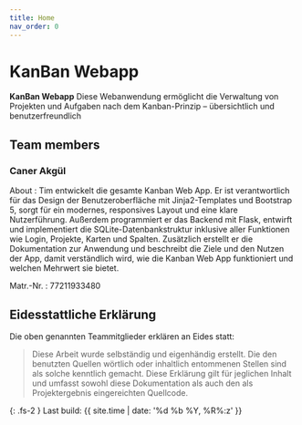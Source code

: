 ```yaml
---
title: Home
nav_order: 0
---
```



# KanBan Webapp

**KanBan Webapp** Diese Webanwendung ermöglicht die Verwaltung von Projekten und Aufgaben nach dem Kanban-Prinzip – übersichtlich und benutzerfreundlich

## Team members

### Caner Akgül

About
: Tim entwickelt die gesamte Kanban Web App.
Er ist verantwortlich für das Design der Benutzeroberfläche mit Jinja2-Templates und Bootstrap 5, sorgt für ein modernes, responsives Layout und eine klare Nutzerführung.
Außerdem programmiert er das Backend mit Flask, entwirft und implementiert die SQLite-Datenbankstruktur inklusive aller Funktionen wie Login, Projekte, Karten und Spalten.
Zusätzlich erstellt er die Dokumentation zur Anwendung und beschreibt die Ziele und den Nutzen der App, damit verständlich wird, wie die Kanban Web App funktioniert und welchen Mehrwert sie bietet.

Matr.-Nr.
:  77211933480

## Eidesstattliche Erklärung

Die oben genannten Teammitglieder erklären an Eides statt:

> Diese Arbeit wurde selbständig und eigenhändig erstellt. Die den benutzten Quellen wörtlich oder inhaltlich entommenen Stellen sind als solche kenntlich gemacht. Diese Erklärung gilt für jeglichen Inhalt und umfasst sowohl diese Dokumentation als auch den als Projektergebnis eingereichten Quellcode.

{: .fs-2 }
Last build: {{ site.time | date: '%d %b %Y, %R%:z' }}